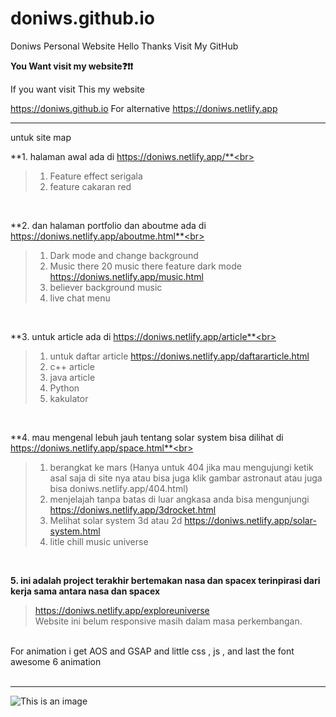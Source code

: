 # doniws.github.io
Doniws Personal Website
Hello Thanks Visit My GitHub

**You Want visit my website❓❗❗**

If you want visit 
This my website 

https://doniws.github.io 
For alternative 
https://doniws.netlify.app

_________________________

untuk site map

**1. halaman awal ada di https://doniws.netlify.app/**<br>
   > 1. Feature effect serigala <br>
   > 2. feature cakaran red <br>
 
   <br>
   
**2. dan halaman portfolio dan aboutme ada di https://doniws.netlify.app/aboutme.html**<br>
   > 1. Dark mode and change background <br>
   > 2. Music there 20 music there feature dark mode https://doniws.netlify.app/music.html <br>
   > 3. believer background music <br>
   > 4. live chat menu <br>
 
   <br>

**3. untuk article ada di https://doniws.netlify.app/article**<br>
   > 1. untuk daftar article https://doniws.netlify.app/daftararticle.html<br>
   > 2. c++ article <br>
   > 3. java article<br>
   > 4. Python <br>
   > 5. kakulator<br>

   <br>
   
**4. mau mengenal lebuh jauh tentang solar system bisa dilihat di https://doniws.netlify.app/space.html**<br>
   > 1. berangkat ke mars (Hanya untuk 404 jika mau mengujungi ketik asal saja di site nya 
   >    atau bisa juga klik gambar astronaut atau juga bisa doniws.netlify.app/404.html)<br>
   > 2. menjelajah tanpa batas di luar angkasa anda bisa mengunjungi https://doniws.netlify.app/3drocket.html<br>
   > 3. Melihat solar system 3d atau 2d https://doniws.netlify.app/solar-system.html<br>
   > 4. litle chill music universe<br>
 
  <br>
  
**5. ini adalah project terakhir bertemakan nasa dan spacex terinpirasi dari kerja sama antara nasa dan spacex** <br>
   >  https://doniws.netlify.app/exploreuniverse <br>
   >  Website ini belum responsive masih dalam masa perkembangan. <br>
          
   <br>
For animation i get AOS and GSAP and little css , js , and last the font awesome 6 animation 
<br>
<br>

_________________________
  
![This is an image](https://myoctocat.com/assets/images/base-octocat.svg)
